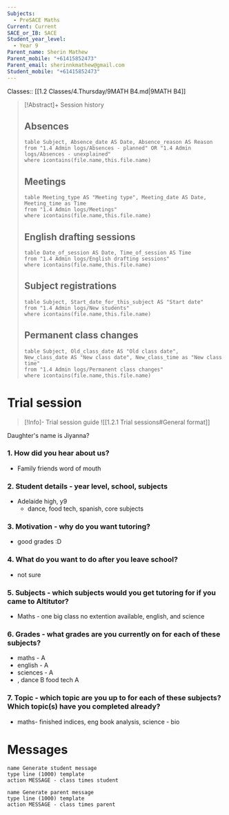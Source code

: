 ```yaml
---
Subjects:
  - PreSACE Maths
Current: Current
SACE_or_IB: SACE
Student_year_level:
  - Year 9
Parent_name: Sherin Mathew
Parent_mobile: "+61415852473"
Parent_email: sherinnkmathew@gmail.com
Student_mobile: "+61415852473"
---
```

Classes:: [[1.2 Classes/4.Thursday/9MATH B4.md|9MATH B4]]

> [!Abstract]+ Session history
> ## Absences
> ```dataview
> table Subject, Absence_date AS Date, Absence_reason AS Reason
> from "1.4 Admin logs/Absences - planned" OR "1.4 Admin logs/Absences - unexplained"
> where icontains(file.name,this.file.name)
> ```
> 
> ## Meetings
> ```dataview
> table Meeting_type AS "Meeting type", Meeting_date AS Date, Meeting_time as Time
> from "1.4 Admin logs/Meetings" 
> where icontains(file.name,this.file.name)
> ```
> 
> ## English drafting sessions
> ```dataview
> table Date_of_session AS Date, Time_of_session AS Time
> from "1.4 Admin logs/English drafting sessions"
> where icontains(file.name,this.file.name)
> ```
> 
> ## Subject registrations
> ```dataview
> table Subject, Start_date_for_this_subject AS "Start date"
> from "1.4 Admin logs/New students"
> where icontains(file.name,this.file.name)
> ```
> 
> ## Permanent class changes
> ```dataview
> table Subject, Old_class_date AS "Old class date", New_class_date AS "New class date", New_class_time as "New class time"
> from "1.4 Admin logs/Permanent class changes"
> where icontains(file.name,this.file.name)
> 

# Trial session
> [!Info]- Trial session guide
![[1.2.1 Trial sessions#General format]]

Daughter's name is Jiyanna?

### 1. How did you hear about us?
- Family friends word of mouth
### 2. **Student details** - year level, school, subjects
- Adelaide high, y9
	- dance, food tech, spanish, core subjects
### 3. **Motivation** - why do you want tutoring?
- good grades :D
### 4.  What do you want to do after you leave school?
- not sure
### 5. **Subjects** - which subjects would you get tutoring for if you came to Altitutor?
- Maths - one big class no extention available, english, and science
### 6. **Grades** - what grades are you currently on for each of these subjects?
- maths - A
- english - A
- sciences - A
- , dance B food tech A
### 7.  **Topic** - which topic are you up to for each of these subjects? Which topic(s) have you completed already?
- maths- finished indices, eng book analysis, science - bio

# Messages
```button
name Generate student message
type line (1000) template
action MESSAGE - class times student
```
```button
name Generate parent message
type line (1000) template
action MESSAGE - class times parent
```
